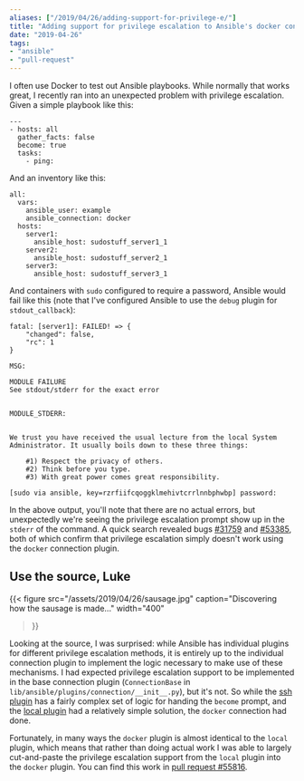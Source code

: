 ```yaml
---
aliases: ["/2019/04/26/adding-support-for-privilege-e/"]
title: "Adding support for privilege escalation to Ansible's docker connection driver"
date: "2019-04-26"
tags:
- "ansible"
- "pull-request"
---
```


I often use Docker to test out Ansible playbooks.  While normally that works great, I recently ran into an unexpected problem with privilege escalation.  Given a simple playbook like this:

    ---
    - hosts: all
      gather_facts: false
      become: true
      tasks:
        - ping:

And an inventory like this:

    all:
      vars:
        ansible_user: example
        ansible_connection: docker
      hosts:
        server1:
          ansible_host: sudostuff_server1_1
        server2:
          ansible_host: sudostuff_server2_1
        server3:
          ansible_host: sudostuff_server3_1

And containers with `sudo` configured to require a password, Ansible would fail like this (note that I've configured Ansible to use the `debug` plugin for `stdout_callback`):

```
fatal: [server1]: FAILED! => {
    "changed": false,
    "rc": 1
}

MSG:

MODULE FAILURE
See stdout/stderr for the exact error


MODULE_STDERR:


We trust you have received the usual lecture from the local System
Administrator. It usually boils down to these three things:

    #1) Respect the privacy of others.
    #2) Think before you type.
    #3) With great power comes great responsibility.

[sudo via ansible, key=rzrfiifcqoggklmehivtcrrlnnbphwbp] password:
```

In the above output, you'll note that there are no actual errors, but unexpectedly we're seeing the privilege escalation prompt show up in the `stderr` of the command.  A quick search revealed bugs [#31759][] and [#53385], both of which confirm that privilege escalation simply doesn't work using the `docker` connection plugin.

[#53385]: https://github.com/ansible/ansible/issues/53385
[#31759]: https://github.com/ansible/ansible/issues/31759

## Use the source, Luke

{{< figure
src="/assets/2019/04/26/sausage.jpg"
caption="Discovering how the sausage is made..."
width="400"
>}}

Looking at the source, I was surprised: while Ansible has individual plugins for different privilege escalation methods, it is entirely up to the individual connection plugin to implement the logic necessary to make use of these mechanisms. I had expected privilege escalation support to be implemented in the base connection plugin (`ConnectionBase` in `lib/ansible/plugins/connection/__init__.py`), but it's not.  So while the [ssh plugin][] has a fairly complex set of logic for handing the `become` prompt, and the [local plugin][] had a relatively simple solution, the `docker` connection had done.

Fortunately, in many ways the `docker` plugin is almost identical to the `local` plugin, which means that rather than doing actual work I was able to largely cut-and-paste the privilege escalation support from the `local` plugin into the `docker` plugin.  You can find this work in [pull request #55816][#55816].

[#55816]: https://github.com/ansible/ansible/pull/55816
[ssh plugin]: https://github.com/ansible/ansible/blob/devel/lib/ansible/plugins/connection/ssh.py
[local plugin]: https://github.com/ansible/ansible/blob/devel/lib/ansible/plugins/connection/local.py
